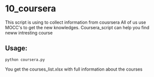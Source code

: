 # 10_coursera

This script is using to collect information from cousrsera
All of us use MOCC's to get the new knowledges. Coursera_script can help you find neww intresting course

## Usage:

```sh
python coursera.py

```

You get the courses_list.xlsx with full information about the courses